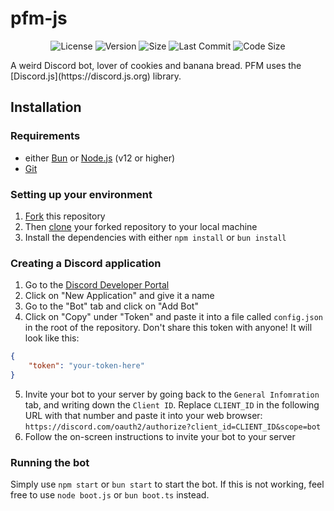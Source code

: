 # pfm-js
<p align="center">
 <img src="https://img.shields.io/github/license/StrawberryMaster/pfm-js?style=for-the-badge" alt="License">
 <img src="https://img.shields.io/github/package-json/v/StrawberryMaster/pfm-js?style=for-the-badge" alt="Version">
 <img src="https://img.shields.io/github/repo-size/StrawberryMaster/pfm-js?style=for-the-badge" alt="Size">
 <img src="https://img.shields.io/github/last-commit/StrawberryMaster/pfm-js?style=for-the-badge" alt="Last Commit">
 <img src="https://img.shields.io/github/languages/code-size/StrawberryMaster/pfm-js?style=for-the-badge" alt="Code Size">
</p>
A weird Discord bot, lover of cookies and banana bread. PFM uses the [Discord.js](https://discord.js.org) library.

## Installation
### Requirements
- either [Bun](https://bun.sh) or [Node.js](https://nodejs.org/en/) (v12 or higher)
- [Git](https://git-scm.com/)

### Setting up your environment
1. [Fork](https://guides.github.com/activities/forking/#fork) this repository
2. Then [clone](https://guides.github.com/activities/forking/#clone) your forked repository to your local machine
3. Install the dependencies with either `npm install` or `bun install`

### Creating a Discord application
1. Go to the [Discord Developer Portal](https://discord.com/developers/applications)
2. Click on "New Application" and give it a name
3. Go to the "Bot" tab and click on "Add Bot"
4. Click on "Copy" under "Token" and paste it into a file called `config.json` in the root of the repository. Don't share this token with anyone! It will look like this:
```json
{
    "token": "your-token-here"
}
```
5. Invite your bot to your server by going back to the `General Infomration` tab, and writing down the `Client ID`. Replace `CLIENT_ID` in the following URL with that number and paste it into your web browser:   
`https://discord.com/oauth2/authorize?client_id=CLIENT_ID&scope=bot`
6. Follow the on-screen instructions to invite your bot to your server

### Running the bot
Simply use `npm start` or `bun start` to start the bot. If this is not working, feel free to use `node boot.js` or `bun boot.ts` instead.